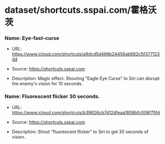 # dataset/shortcuts.sspai.com/霍格沃茨

### Name: Eye-fast-curse

- URL: https://www.icloud.com/shortcuts/a9dcd5d466b24456ab682c5f377123dd

- Source: https://shortcuts.sspai.com

- Description: Magic effect: Shouting "Eagle Eye Curse" to Siri can disrupt the enemy's vision for 10 seconds.

### Name: Fluorescent flicker 30 seconds.

- URL: https://www.icloud.com/shortcuts/b39826cb7d124feaa1858bfc008f75fd

- Source: https://shortcuts.sspai.com

- Description: Shout "fluorescent flicker" to Siri to get 30 seconds of vision.

